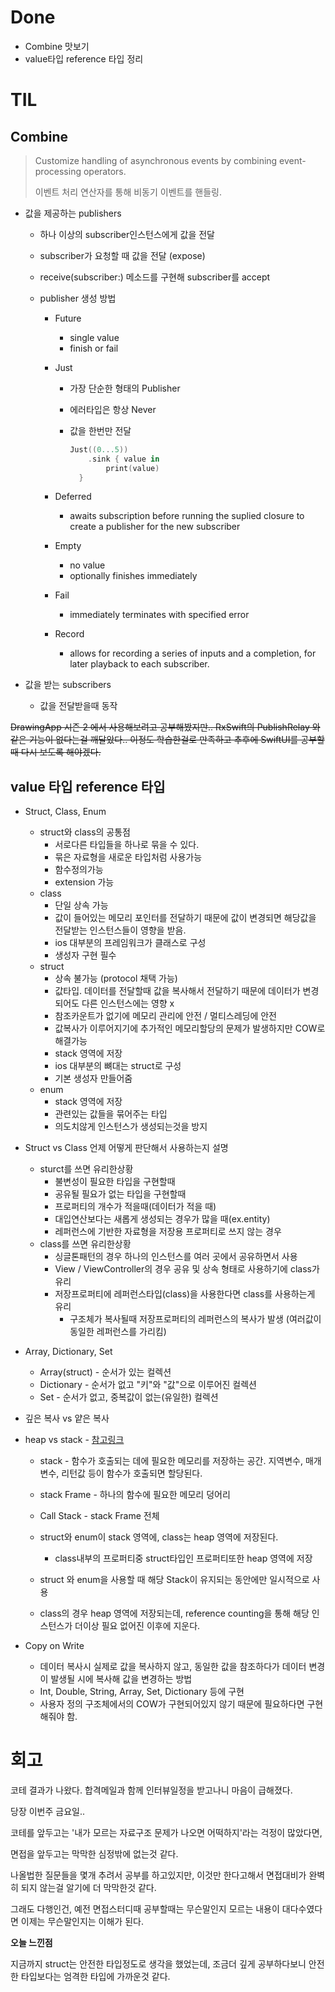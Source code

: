 # Done

- Combine 맛보기
- value타입 reference 타입 정리

# TIL

## Combine

> Customize handling of asynchronous events by combining event-processing operators.
>
> 이벤트 처리 연산자를 통해 비동기 이벤트를 핸들링.

- 값을 제공하는 publishers<protocol>

  - 하나 이상의 subscriber인스턴스에게 값을 전달

  - subscriber가 요청할 때 값을 전달 (expose)

  - receive(subscriber:) 메소드를 구현해 subscriber를 accept

  - publisher 생성 방법

    - Future

      - single value
      - finish or fail

    - Just

      - 가장 단순한 형태의 Publisher

      - 에러타입은 항상 Never

      - 값을 한번만 전달

        ```swift
        Just((0...5))
        	.sink { value in
                print(value)
          }
        ```

    - Deferred

      - awaits subscription before running the suplied closure to create a publisher for the new subscriber

    - Empty

      - no value
      - optionally finishes immediately

    - Fail

      - immediately terminates with specified error

    - Record

      - allows for recording a series of inputs and a completion, for later playback to each subscriber.

- 값을 받는 subscribers<protocol>

  - 값을 전달받을때 동작

~~DrawingApp 시즌 2 에서 사용해보려고 공부해봤지만.. RxSwift의 PublishRelay 와 같은 기능이 없다는걸 깨달았다.. 이정도 학습한걸로 만족하고 추후에 SwiftUI를 공부할때 다시 보도록 해야겠다.~~



## value 타입 reference 타입

- Struct, Class, Enum

  - struct와 class의 공통점
    - 서로다른 타입들을 하나로 묶을 수 있다.
    - 묶은 자료형을 새로운 타입처럼 사용가능
    - 함수정의가능
    - extension 가능
  - class
    - 단일 상속 가능
    - 값이 들어있는 메모리 포인터를 전달하기 때문에 값이 변경되면 해당값을 전달받는 인스턴스들이 영향을 받음.
    - ios 대부분의 프레임워크가 클래스로 구성
    - 생성자 구현 필수
  - struct
    - 상속 불가능 (protocol 채택 가능)
    - 값타입. 데이터를 전달할때 값을 복사해서 전달하기 때문에 데이터가 변경되어도 다른 인스턴스에는 영향 x
    - 참조카운트가 없기에 메모리 관리에 안전 / 멀티스레딩에 안전
    - 값복사가 이루어지기에 추가적인 메모리할당의 문제가 발생하지만 COW로 해결가능
    - stack 영역에 저장
    - ios 대부분의 뼈대는 struct로 구성
    - 기본 생성자 만들어줌
  - enum
    - stack 영역에 저장
    - 관련있는 값들을 묶어주는 타입
    - 의도치않게 인스턴스가 생성되는것을 방지

- Struct vs Class 언제 어떻게 판단해서 사용하는지 설명

  - sturct를 쓰면 유리한상황
    - 불변성이 필요한 타입을 구현할때 
    - 공유될 필요가 없는 타입을 구현할때
    - 프로퍼티의 개수가 적을때(데이터가 적을 때)
    - 대입연산보다는 새롭게 생성되는 경우가 많을 때(ex.entity)
    - 레퍼런스에 기반한 자료형을 저장용 프로퍼티로 쓰지 않는 경우
  - class를 쓰면 유리한상황
    - 싱글톤패턴의 경우 하나의 인스턴스를 여러 곳에서 공유하면서 사용
    - View / ViewController의 경우 공유 및 상속 형태로 사용하기에 class가 유리
    - 저장프로퍼티에 레퍼런스타입(class)을 사용한다면 class를 사용하는게 유리
      - 구조체가 복사될때 저장프로퍼티의 레퍼런스의 복사가 발생 (여러값이 동일한 레퍼런스를 가리킴)

- Array, Dictionary, Set

  - Array(struct) - 순서가 있는 컬렉션
  - Dictionary - 순서가 없고 "키"와 "값"으로 이루어진 컬렉션
  - Set - 순서가 없고, 중복값이 없는(유일한) 컬렉션

- 깊은 복사 vs 얕은 복사

- heap vs stack - [참고링크](https://shark-sea.kr/entry/iOS-Swift-메모리의-Stack과-Heap-영역-톺아보기)

  - stack - 함수가 호출되는 데에 필요한 메모리를 저장하는 공간. 지역변수, 매개변수, 리턴값 등이 함수가 호출되면 할당된다.

  - stack Frame - 하나의 함수에 필요한 메모리 덩어리

  - Call Stack - stack Frame 전체

  - struct와 enum이 stack 영역에, class는 heap 영역에 저장된다.

    - class내부의 프로퍼티중 struct타입인 프로퍼티또한 heap 영역에 저장

  - struct 와 enum을 사용할 때 해당 Stack이 유지되는 동안에만 일시적으로 사용

  - class의 경우 heap 영역에 저장되는데, reference counting을 통해 해당 인스턴스가 더이상 필요 없어진 이후에 지운다.

    

- Copy on Write

  - 데이터 복사시 실제로 값을 복사하지 않고, 동일한 값을 참조하다가 데이터 변경이 발생될 시에 복사해 값을 변경하는 방법
  - Int, Double, String, Array, Set, Dictionary 등에 구현
  - 사용자 정의 구조체에서의 COW가 구현되어있지 않기 때문에 필요하다면 구현해줘야 함.



# 회고

코테 결과가 나왔다. 합격메일과 함께 인터뷰일정을 받고나니 마음이 급해졌다.

당장 이번주 금요일.. 

코테를 앞두고는 '내가 모르는 자료구조 문제가 나오면 어떡하지'라는 걱정이 많았다면,

면접을 앞두고는 막막한 심정밖에 없는것 같다.

나올법한 질문들을 몇개 추려서 공부를 하고있지만, 이것만 한다고해서 면접대비가 완벽히 되지 않는걸 알기에 더 막막한것 같다.

그래도 다행인건, 예전 면접스터디때 공부할때는 무슨말인지 모르는 내용이 대다수였다면 이제는 무슨말인지는 이해가 된다. 

**오늘 느낀점**

지금까지 struct는 안전한 타입정도로 생각을 했었는데, 조금더 깊게 공부하다보니 안전한 타입보다는 엄격한 타입에 가까운것 같다.

 